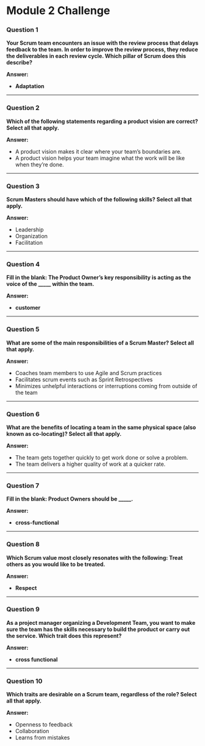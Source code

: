# Module 2 Challenge


### Question 1
**Your Scrum team encounters an issue with the review process that delays feedback to the team. In order to improve the review process, they reduce the deliverables in each review cycle. Which pillar of Scrum does this describe?**

**Answer:**
- **Adaptation**

---

### Question 2
**Which of the following statements regarding a product vision are correct? Select all that apply.**

**Answer:**
- A product vision makes it clear where your team’s boundaries are.
- A product vision helps your team imagine what the work will be like when they’re done.

---

### Question 3
**Scrum Masters should have which of the following skills? Select all that apply.**

**Answer:**
- Leadership
- Organization
- Facilitation

---

### Question 4
**Fill in the blank: The Product Owner’s key responsibility is acting as the voice of the _____ within the team.**

**Answer:**
- **customer**

---

### Question 5
**What are some of the main responsibilities of a Scrum Master? Select all that apply.**

**Answer:**
- Coaches team members to use Agile and Scrum practices
- Facilitates scrum events such as Sprint Retrospectives
- Minimizes unhelpful interactions or interruptions coming from outside of the team

---

### Question 6
**What are the benefits of locating a team in the same physical space (also known as co-locating)? Select all that apply.**

**Answer:**
- The team gets together quickly to get work done or solve a problem.
- The team delivers a higher quality of work at a quicker rate.

---

### Question 7
**Fill in the blank: Product Owners should be _____.**

**Answer:**
- **cross-functional**

---

### Question 8
**Which Scrum value most closely resonates with the following: Treat others as you would like to be treated.**

**Answer:**
- **Respect**

---

### Question 9
**As a project manager organizing a Development Team, you want to make sure the team has the skills necessary to build the product or carry out the service. Which trait does this represent?**

**Answer:**
- **cross functional**

---

### Question 10
**Which traits are desirable on a Scrum team, regardless of the role? Select all that apply.**

**Answer:**
- Openness to feedback
- Collaboration
- Learns from mistakes
